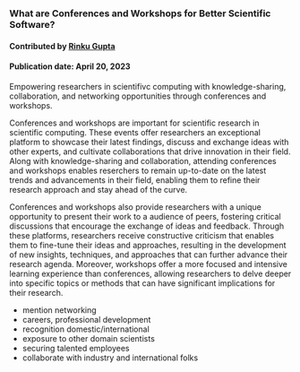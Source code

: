 ### What are Conferences and Workshops for Better Scientific Software?
#### Contributed by  [Rinku Gupta](https://github.com/rinkug)
#### Publication date: April 20, 2023

<!--- deck start --->
Empowering researchers in scientifivc computing with knowledge-sharing, collaboration, and networking opportunities through conferences and workshops.
<!--- deck end --->

<!--- body start --->

Conferences and workshops are important for scientific research in scientific computing. These events offer researchers an exceptional platform to showcase their latest findings, discuss and exchange ideas with other experts, and cultivate collaborations that drive innovation in their field. Along with knowledge-sharing and collaboration, attending conferences and workshops enables reserchers to remain up-to-date on the latest trends and advancements in their field, enabling them to refine their research approach and stay ahead of the curve.

Conferences and workshops also provide researchers with a unique opportunity to present their work to a  audience of peers, fostering critical discussions that encourage the exchange of ideas and feedback. Through these platforms, researchers receive constructive criticism that enables them to fine-tune their ideas and approaches, resulting in the development of new insights, techniques, and approaches that can further advance their research agenda. Moreover, workshops offer a more focused and intensive learning experience than conferences, allowing researchers to delve deeper into specific topics or methods that can have significant implications for their research.

* mention networking
* careers, professional development
* recognition domestic/international
* exposure to other domain scientists
* securing talented employees
* collaborate with industry and international folks

<!--- body end  --->

 
<!---
Publish: yes
Pinned: yes
Topics: conferences and workshops
RSS update: 2023-20-04
--->

